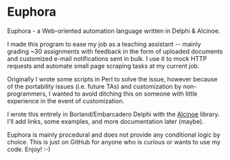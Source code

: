 Euphora
=======

Euphora - a Web-oriented automation language written in Delphi &amp; Alcinoe.

I made this program to ease my job as a teaching assistant -- mainly grading ~30 assignments with feedback in the form of uploaded documents and customized e-mail notifications sent in bulk.  I use it to mock HTTP requests and automate small page scraping tasks at my current job.

Originally I wrote some scripts in Perl to solve the issue, however because of the portability issues (i.e. future TAs) and customization by non-programmers, I wanted to avoid ditching this on someone with little experience in the event of customization.

I wrote this entirely in Borland/Embarcadero Delphi with the [Alcinoe](http://sourceforge.net/projects/alcinoe/) library.  I'll add links, some examples, and more documentation later (maybe).

Euphora is mainly procedural and does not provide any conditional logic by choice.  This is just on GitHub for anyone who is curious or wants to use my code.  Enjoy! :-)
